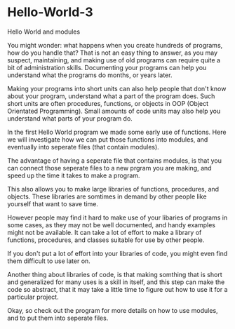 # Hello-World-3
Hello World and modules

You might wonder: what happens when you create hundreds of programs, how do you handle that?
That is not an easy thing to answer, as you may suspect, maintaining, and making use of 
old programs can require quite a bit of administration skills. Documenting your programs can
help you understand what the programs do months, or years later.

Making your programs into short units can also help people that don't know about your program, 
understand what a part of the program does. Such short units are often procedures, functions, 
or objects in OOP (Object Orientated Programming). Small amounts of code units may also help you
understand what parts of your program do.

In the first Hello World program we made some early use of functions. Here we will investigate
how we can put those functions into modules, and eventually into seperate files (that contain
modules).

The advantage of having a seperate file that contains modules, is that you can connect those 
seperate files to a new prgram you are making, and speed up the time it takes to make a program.

This also allows you to make large libraries of functions, procedures, and objects. These 
libraries are somtimes in demand by other people like yourself that want to save time.

However people may find it hard to make use of your libaries of programs in some cases, as they
may not be well documented, and handy examples might not be available. It can take a lot of effort
to make a library of functions, procedures, and classes suitable for use by other people.

If you don't put a lot of effort into your libraries of code, you might even find them difficult to
use later on.

Another thing about libraries of code, is that making somthing that is short and generalized for many 
uses is a skill in itself, and this step can make the code so abstract, that it may take a little time
to figure out how to use it for a particular project.

Okay, so check out the program for more details on how to use modules, and to put them into seperate 
files.
